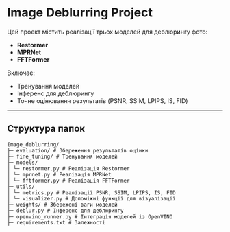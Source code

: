 # Image Deblurring Project

Цей проєкт містить реалізації трьох моделей для деблюрингу фото:
- **Restormer**
- **MPRNet**
- **FFTFormer**

Включає:
- Тренування моделей
- Інференс для деблюрингу
- Точне оцінювання результатів (PSNR, SSIM, LPIPS, IS, FID)

---

## Структура папок
```
Image_deblurring/
├─ evaluation/ # Збереження результатів оцінки
├─ fine_tuning/ # Тренування моделей
├─ models/
│ └─ restormer.py # Реалізація Restormer
│ └─ mprnet.py # Реалізація MPRNet
│ └─ fftformer.py # Реалізація FFTFormer
├─ utils/
│ └─ metrics.py # Реалізації PSNR, SSIM, LPIPS, IS, FID
│ └─ visualizer.py # Допоміжні функції для візуалізації
├─ weights/ # Збережені ваги моделей
├─ deblur.py # Інференс для деблюрингу
├─ openvino_runner.py # Інтеграція моделей із OpenVINO
├─ requirements.txt # Залежності
```
